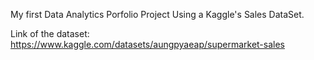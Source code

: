 My first Data Analytics Porfolio Project Using a Kaggle's Sales DataSet.

Link of the dataset:  https://www.kaggle.com/datasets/aungpyaeap/supermarket-sales
